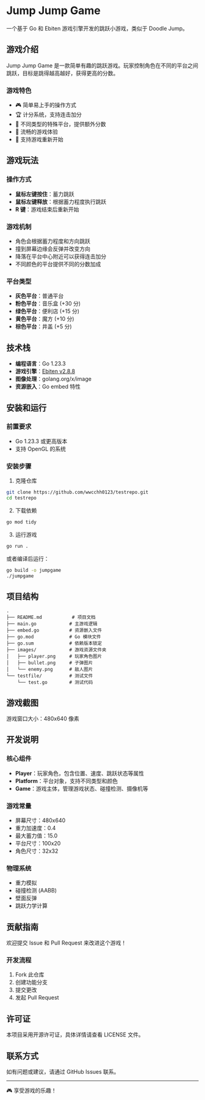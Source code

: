 # Jump Jump Game

一个基于 Go 和 Ebiten 游戏引擎开发的跳跃小游戏，类似于 Doodle Jump。

## 游戏介绍

Jump Jump Game 是一款简单有趣的跳跃游戏。玩家控制角色在不同的平台之间跳跃，目标是跳得越高越好，获得更高的分数。

### 游戏特色

- 🎮 简单易上手的操作方式
- 🏆 计分系统，支持连击加分
- 🎨 不同类型的特殊平台，提供额外分数
- 📱 流畅的游戏体验
- 🔄 支持游戏重新开始

## 游戏玩法

### 操作方式
- **鼠标左键按住**：蓄力跳跃
- **鼠标左键释放**：根据蓄力程度执行跳跃
- **R 键**：游戏结束后重新开始

### 游戏机制
- 角色会根据蓄力程度和方向跳跃
- 撞到屏幕边缘会反弹并改变方向
- 降落在平台中心附近可以获得连击加分
- 不同颜色的平台提供不同的分数加成

### 平台类型
- **灰色平台**：普通平台
- **粉色平台**：音乐盒 (+30 分)
- **绿色平台**：便利店 (+15 分)  
- **黄色平台**：魔方 (+10 分)
- **棕色平台**：井盖 (+5 分)

## 技术栈

- **编程语言**：Go 1.23.3
- **游戏引擎**：[Ebiten v2.8.8](https://ebiten.org/)
- **图像处理**：golang.org/x/image
- **资源嵌入**：Go embed 特性

## 安装和运行

### 前置要求
- Go 1.23.3 或更高版本
- 支持 OpenGL 的系统

### 安装步骤

1. 克隆仓库
```bash
git clone https://github.com/wwcchh0123/testrepo.git
cd testrepo
```

2. 下载依赖
```bash
go mod tidy
```

3. 运行游戏
```bash
go run .
```

或者编译后运行：
```bash
go build -o jumpgame
./jumpgame
```

## 项目结构

```
.
├── README.md           # 项目文档
├── main.go            # 主游戏逻辑
├── embed.go           # 资源嵌入文件
├── go.mod             # Go 模块文件
├── go.sum             # 依赖版本锁定
├── images/            # 游戏资源文件夹
│   ├── player.png     # 玩家角色图片
│   ├── bullet.png     # 子弹图片
│   └── enemy.png      # 敌人图片
└── testfile/          # 测试文件
    └── test.go        # 测试代码
```

## 游戏截图

游戏窗口大小：480x640 像素

## 开发说明

### 核心组件

- **Player**：玩家角色，包含位置、速度、跳跃状态等属性
- **Platform**：平台对象，支持不同类型和颜色
- **Game**：游戏主体，管理游戏状态、碰撞检测、摄像机等

### 游戏常量
- 屏幕尺寸：480x640
- 重力加速度：0.4
- 最大蓄力值：15.0
- 平台尺寸：100x20
- 角色尺寸：32x32

### 物理系统
- 重力模拟
- 碰撞检测 (AABB)
- 壁面反弹
- 跳跃力学计算

## 贡献指南

欢迎提交 Issue 和 Pull Request 来改进这个游戏！

### 开发流程
1. Fork 此仓库
2. 创建功能分支
3. 提交更改
4. 发起 Pull Request

## 许可证

本项目采用开源许可证，具体详情请查看 LICENSE 文件。

## 联系方式

如有问题或建议，请通过 GitHub Issues 联系。

---

🎮 享受游戏的乐趣！